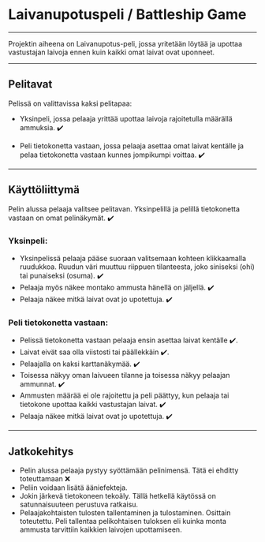# Laivanupotuspeli / Battleship Game

---

Projektin aiheena on Laivanupotus-peli, jossa yritetään löytää ja upottaa vastustajan laivoja ennen kuin kaikki omat laivat ovat uponneet.

---

## Pelitavat

Pelissä on valittavissa kaksi pelitapaa:

- Yksinpeli, jossa pelaaja yrittää upottaa laivoja rajoitetulla määrällä ammuksia. :heavy_check_mark:

- Peli tietokonetta vastaan, jossa pelaaja asettaa omat laivat kentälle ja pelaa tietokonetta vastaan kunnes jompikumpi voittaa. :heavy_check_mark:

---

## Käyttöliittymä

Pelin alussa pelaaja valitsee pelitavan. Yksinpelillä ja pelillä tietokonetta vastaan on omat pelinäkymät. :heavy_check_mark:

### Yksinpeli:
- Yksinpelissä pelaaja pääse suoraan valitsemaan kohteen klikkaamalla ruudukkoa. Ruudun väri muuttuu riippuen tilanteesta, joko siniseksi (ohi) tai punaiseksi (osuma). :heavy_check_mark: 
- Pelaaja myös näkee montako ammusta hänellä on jäljellä. :heavy_check_mark: 
- Pelaaja näkee mitkä laivat ovat jo upotettuja. :heavy_check_mark:

### Peli tietokonetta vastaan:
- Pelissä tietokonetta vastaan pelaaja ensin asettaa laivat kentälle :heavy_check_mark:. 
- Laivat eivät saa olla viistosti tai päällekkäin :heavy_check_mark:. 
- Pelaajalla on kaksi karttanäkymää. :heavy_check_mark: 
- Toisessa näkyy oman laivueen tilanne ja toisessa näkyy pelaajan ammunnat. :heavy_check_mark: 
- Ammusten määrää ei ole rajoitettu ja peli päättyy, kun pelaaja tai tietokone upottaa kaikki vastustajan laivat. :heavy_check_mark: 
- Pelaaja näkee mitkä laivat ovat jo upotettuja. :heavy_check_mark:

---

## Jatkokehitys

 - Pelin alussa pelaaja pystyy syöttämään pelinimensä. Tätä ei ehditty toteuttamaan :x: 
 - Peliin voidaan lisätä ääniefekteja. 
 - Jokin järkevä tietokoneen tekoäly. Tällä hetkellä käytössä on satunnaisuuteen perustuva ratkaisu.
 - Pelaajakohtaisten tulosten tallentaminen ja tulostaminen. Osittain toteutettu. Peli tallentaa pelikohtaisen tuloksen eli kuinka monta ammusta tarvittiin kaikkien laivojen upottamiseen. 